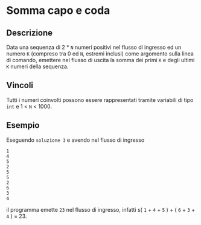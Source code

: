 Somma capo e coda
=================

Descrizione
-----------

Data una sequenza di 2 * `N` numeri positivi nel flusso di ingresso ed un numero
`K`  (compreso tra 0 ed `N`, estremi inclusi) come argomento sulla linea di
comando,  emettere nel flusso di uscita la somma dei primi `K` e degli ultimi
`K` numeri  della sequenza.


Vincoli
-------

Tutti i numeri coinvolti possono essere rappresentati tramite variabili di tipo
`int` e 1 < `N` < 1000.

Esempio
-------

Eseguendo `soluzione 3` e avendo nel flusso di ingresso

    1
    4
    5
    2
    5
    5
    2
    6
    3
    4

il programma emette `23` nel flusso di ingresso, infatti s( `1` + `4` + `5` ) + (
`6` + `3` + `4` ) = 23.

